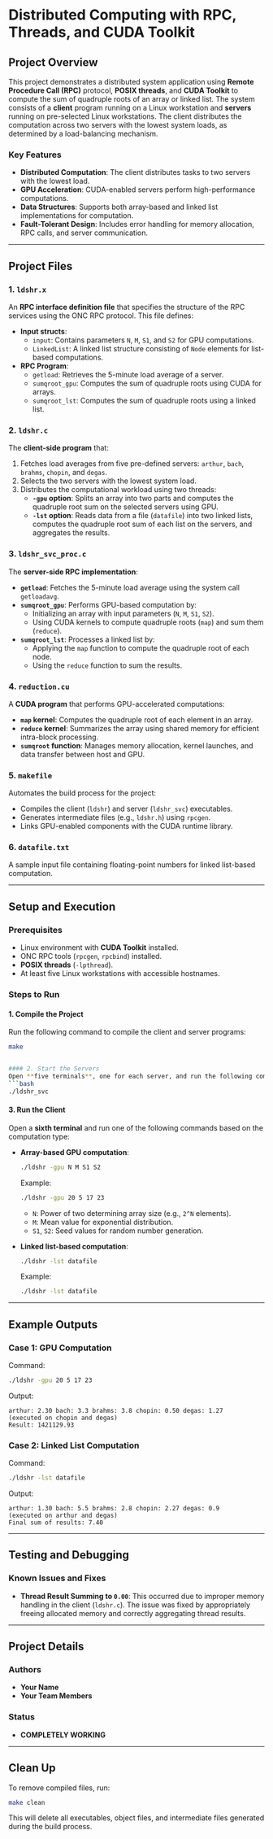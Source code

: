 # Distributed Computing with RPC, Threads, and CUDA Toolkit

## Project Overview

This project demonstrates a distributed system application using **Remote Procedure Call (RPC)** protocol, **POSIX threads**, and **CUDA Toolkit** to compute the sum of quadruple roots of an array or linked list. The system consists of a **client** program running on a Linux workstation and **servers** running on pre-selected Linux workstations. The client distributes the computation across two servers with the lowest system loads, as determined by a load-balancing mechanism.

### Key Features
- **Distributed Computation**: The client distributes tasks to two servers with the lowest load.
- **GPU Acceleration**: CUDA-enabled servers perform high-performance computations.
- **Data Structures**: Supports both array-based and linked list implementations for computation.
- **Fault-Tolerant Design**: Includes error handling for memory allocation, RPC calls, and server communication.

---

## Project Files

### 1. `ldshr.x`
An **RPC interface definition file** that specifies the structure of the RPC services using the ONC RPC protocol. This file defines:
- **Input structs**:
  - `input`: Contains parameters `N`, `M`, `S1`, and `S2` for GPU computations.
  - `LinkedList`: A linked list structure consisting of `Node` elements for list-based computations.
- **RPC Program**:
  - `getload`: Retrieves the 5-minute load average of a server.
  - `sumqroot_gpu`: Computes the sum of quadruple roots using CUDA for arrays.
  - `sumqroot_lst`: Computes the sum of quadruple roots using a linked list.

### 2. `ldshr.c`
The **client-side program** that:
1. Fetches load averages from five pre-defined servers: `arthur`, `bach`, `brahms`, `chopin`, and `degas`.
2. Selects the two servers with the lowest system load.
3. Distributes the computational workload using two threads:
   - **`-gpu` option**: Splits an array into two parts and computes the quadruple root sum on the selected servers using GPU.
   - **`-lst` option**: Reads data from a file (`datafile`) into two linked lists, computes the quadruple root sum of each list on the servers, and aggregates the results.

### 3. `ldshr_svc_proc.c`
The **server-side RPC implementation**:
- **`getload`**: Fetches the 5-minute load average using the system call `getloadavg`.
- **`sumqroot_gpu`**: Performs GPU-based computation by:
  - Initializing an array with input parameters (`N`, `M`, `S1`, `S2`).
  - Using CUDA kernels to compute quadruple roots (`map`) and sum them (`reduce`).
- **`sumqroot_lst`**: Processes a linked list by:
  - Applying the `map` function to compute the quadruple root of each node.
  - Using the `reduce` function to sum the results.

### 4. `reduction.cu`
A **CUDA program** that performs GPU-accelerated computations:
- **`map` kernel**: Computes the quadruple root of each element in an array.
- **`reduce` kernel**: Summarizes the array using shared memory for efficient intra-block processing.
- **`sumqroot` function**: Manages memory allocation, kernel launches, and data transfer between host and GPU.

### 5. `makefile`
Automates the build process for the project:
- Compiles the client (`ldshr`) and server (`ldshr_svc`) executables.
- Generates intermediate files (e.g., `ldshr.h`) using `rpcgen`.
- Links GPU-enabled components with the CUDA runtime library.

### 6. `datafile.txt`
A sample input file containing floating-point numbers for linked list-based computation.

---

## Setup and Execution

### Prerequisites
- Linux environment with **CUDA Toolkit** installed.
- ONC RPC tools (`rpcgen`, `rpcbind`) installed.
- **POSIX threads** (`-lpthread`).
- At least five Linux workstations with accessible hostnames.

### Steps to Run

#### 1. Compile the Project
Run the following command to compile the client and server programs:
```bash
make


#### 2. Start the Servers
Open **five terminals**, one for each server, and run the following command on the respective machines:
```bash
./ldshr_svc
```

#### 3. Run the Client
Open a **sixth terminal** and run one of the following commands based on the computation type:

- **Array-based GPU computation**:
  ```bash
  ./ldshr -gpu N M S1 S2
  ```
  Example:
  ```bash
  ./ldshr -gpu 20 5 17 23
  ```
  - `N`: Power of two determining array size (e.g., `2^N` elements).
  - `M`: Mean value for exponential distribution.
  - `S1`, `S2`: Seed values for random number generation.

- **Linked list-based computation**:
  ```bash
  ./ldshr -lst datafile
  ```
  Example:
  ```bash
  ./ldshr -lst datafile
  ```

---

## Example Outputs

### Case 1: GPU Computation
Command:
```bash
./ldshr -gpu 20 5 17 23
```
Output:
```
arthur: 2.30 bach: 3.3 brahms: 3.8 chopin: 0.50 degas: 1.27
(executed on chopin and degas)
Result: 1421129.93
```

### Case 2: Linked List Computation
Command:
```bash
./ldshr -lst datafile
```
Output:
```
arthur: 1.30 bach: 5.5 brahms: 2.8 chopin: 2.27 degas: 0.9
(executed on arthur and degas)
Final sum of results: 7.40
```

---

## Testing and Debugging

### Known Issues and Fixes
- **Thread Result Summing to `0.00`**: This occurred due to improper memory handling in the client (`ldshr.c`). The issue was fixed by appropriately freeing allocated memory and correctly aggregating thread results.

---

## Project Details

### Authors
- **Your Name**
- **Your Team Members**

### Status
- **COMPLETELY WORKING**

---

## Clean Up
To remove compiled files, run:
```bash
make clean
```
This will delete all executables, object files, and intermediate files generated during the build process.
```

